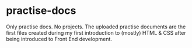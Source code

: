 # practise-docs
Only practise docs. No projects.
The uploaded practise documents are the first files created during my first introduction to (mostly) HTML & CSS after being introduced to Front End development.
